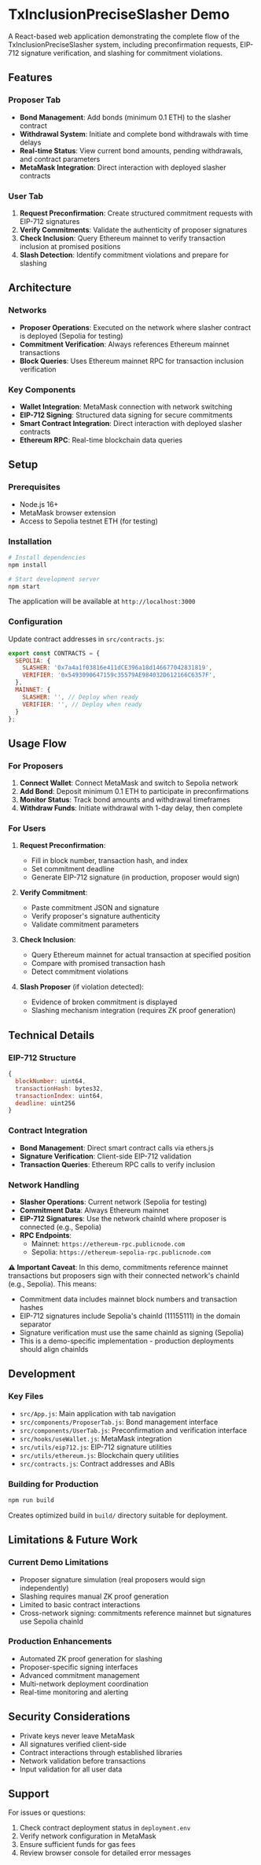 # TxInclusionPreciseSlasher Demo

A React-based web application demonstrating the complete flow of the TxInclusionPreciseSlasher system, including preconfirmation requests, EIP-712 signature verification, and slashing for commitment violations.

## Features

### Proposer Tab
- **Bond Management**: Add bonds (minimum 0.1 ETH) to the slasher contract
- **Withdrawal System**: Initiate and complete bond withdrawals with time delays
- **Real-time Status**: View current bond amounts, pending withdrawals, and contract parameters
- **MetaMask Integration**: Direct interaction with deployed slasher contracts

### User Tab
1. **Request Preconfirmation**: Create structured commitment requests with EIP-712 signatures
2. **Verify Commitments**: Validate the authenticity of proposer signatures
3. **Check Inclusion**: Query Ethereum mainnet to verify transaction inclusion at promised positions
4. **Slash Detection**: Identify commitment violations and prepare for slashing

## Architecture

### Networks
- **Proposer Operations**: Executed on the network where slasher contract is deployed (Sepolia for testing)
- **Commitment Verification**: Always references Ethereum mainnet transactions
- **Block Queries**: Uses Ethereum mainnet RPC for transaction inclusion verification

### Key Components
- **Wallet Integration**: MetaMask connection with network switching
- **EIP-712 Signing**: Structured data signing for secure commitments  
- **Smart Contract Integration**: Direct interaction with deployed slasher contracts
- **Ethereum RPC**: Real-time blockchain data queries

## Setup

### Prerequisites
- Node.js 16+
- MetaMask browser extension
- Access to Sepolia testnet ETH (for testing)

### Installation

```bash
# Install dependencies
npm install

# Start development server
npm start
```

The application will be available at `http://localhost:3000`

### Configuration

Update contract addresses in `src/contracts.js`:

```javascript
export const CONTRACTS = {
  SEPOLIA: {
    SLASHER: '0x7a4a1f03816e411dCE396a18d146677042831819',
    VERIFIER: '0x5493090647159c35579AE984032D612166C6357F',
  },
  MAINNET: {
    SLASHER: '', // Deploy when ready
    VERIFIER: '', // Deploy when ready
  }
};
```

## Usage Flow

### For Proposers

1. **Connect Wallet**: Connect MetaMask and switch to Sepolia network
2. **Add Bond**: Deposit minimum 0.1 ETH to participate in preconfirmations
3. **Monitor Status**: Track bond amounts and withdrawal timeframes
4. **Withdraw Funds**: Initiate withdrawal with 1-day delay, then complete

### For Users

1. **Request Preconfirmation**: 
   - Fill in block number, transaction hash, and index
   - Set commitment deadline
   - Generate EIP-712 signature (in production, proposer would sign)

2. **Verify Commitment**:
   - Paste commitment JSON and signature
   - Verify proposer's signature authenticity
   - Validate commitment parameters

3. **Check Inclusion**:
   - Query Ethereum mainnet for actual transaction at specified position
   - Compare with promised transaction hash
   - Detect commitment violations

4. **Slash Proposer** (if violation detected):
   - Evidence of broken commitment is displayed
   - Slashing mechanism integration (requires ZK proof generation)

## Technical Details

### EIP-712 Structure
```javascript
{
  blockNumber: uint64,
  transactionHash: bytes32, 
  transactionIndex: uint64,
  deadline: uint256
}
```

### Contract Integration
- **Bond Management**: Direct smart contract calls via ethers.js
- **Signature Verification**: Client-side EIP-712 validation
- **Transaction Queries**: Ethereum RPC calls to verify inclusion

### Network Handling
- **Slasher Operations**: Current network (Sepolia for testing)
- **Commitment Data**: Always Ethereum mainnet
- **EIP-712 Signatures**: Use the network chainId where proposer is connected (e.g., Sepolia)
- **RPC Endpoints**: 
  - Mainnet: `https://ethereum-rpc.publicnode.com`
  - Sepolia: `https://ethereum-sepolia-rpc.publicnode.com`

**⚠️ Important Caveat**: In this demo, commitments reference mainnet transactions but proposers sign with their connected network's chainId (e.g., Sepolia). This means:
- Commitment data includes mainnet block numbers and transaction hashes
- EIP-712 signatures include Sepolia's chainId (11155111) in the domain separator
- Signature verification must use the same chainId as signing (Sepolia)
- This is a demo-specific implementation - production deployments should align chainIds

## Development

### Key Files
- `src/App.js`: Main application with tab navigation
- `src/components/ProposerTab.js`: Bond management interface
- `src/components/UserTab.js`: Preconfirmation and verification interface
- `src/hooks/useWallet.js`: MetaMask integration
- `src/utils/eip712.js`: EIP-712 signature utilities
- `src/utils/ethereum.js`: Blockchain query utilities
- `src/contracts.js`: Contract addresses and ABIs

### Building for Production

```bash
npm run build
```

Creates optimized build in `build/` directory suitable for deployment.

## Limitations & Future Work

### Current Demo Limitations
- Proposer signature simulation (real proposers would sign independently)
- Slashing requires manual ZK proof generation
- Limited to basic contract interactions
- Cross-network signing: commitments reference mainnet but signatures use Sepolia chainId

### Production Enhancements
- Automated ZK proof generation for slashing
- Proposer-specific signing interfaces
- Advanced commitment management
- Multi-network deployment coordination
- Real-time monitoring and alerting

## Security Considerations

- Private keys never leave MetaMask
- All signatures verified client-side
- Contract interactions through established libraries
- Network validation before transactions
- Input validation for all user data

## Support

For issues or questions:
1. Check contract deployment status in `deployment.env`
2. Verify network configuration in MetaMask
3. Ensure sufficient funds for gas fees
4. Review browser console for detailed error messages